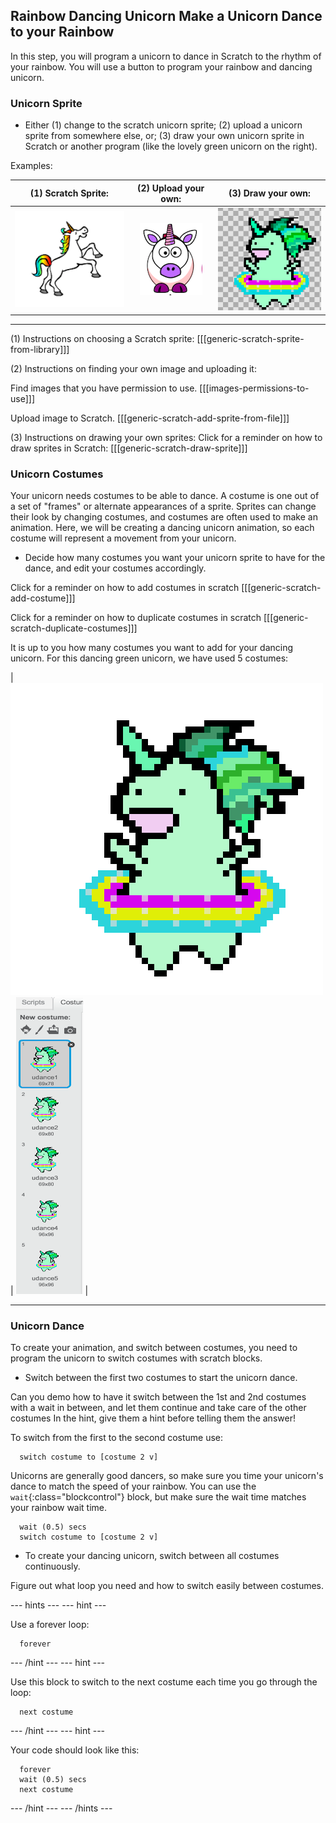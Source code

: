 ## Rainbow Dancing Unicorn Make a Unicorn Dance to your Rainbow

In this step, you will program a unicorn to dance in Scratch to the rhythm of your rainbow.
You will use a button to program your rainbow and dancing unicorn.


### Unicorn Sprite

+ Either (1) change to the scratch unicorn sprite; (2) upload a unicorn sprite from somewhere else, or; (3) draw your own unicorn sprite in Scratch or another program (like the lovely green unicorn on the right).

Examples:

| (1) Scratch Sprite:                          | (2) Upload your own:                         | (3) Draw your own:                           |
| :------------------------------------------: | :------------------------------------------: | :------------------------------------------: |
| ![Scratch Unicorn](images/scratchunicorn.png)| ![Web Unicorn](images/webunicorn.png)        | ![Draw Unicorn](images/drawunicorn.png)      |

---
(1) Instructions on choosing a Scratch sprite:
[[[generic-scratch-sprite-from-library]]]

(2) Instructions on finding your own image and uploading it:

Find images that you have permission to use.
[[[images-permissions-to-use]]]

Upload image to Scratch.
[[[generic-scratch-add-sprite-from-file]]]

(3) Instructions on drawing your own sprites:
Click for a reminder on how to draw sprites in Scratch:
[[[generic-scratch-draw-sprite]]]


### Unicorn Costumes

Your unicorn needs costumes to be able to dance. A costume is one out of a set of "frames" or alternate appearances of a sprite. Sprites can change their look by changing costumes, and costumes are often used to make an animation. Here, we will be creating a dancing unicorn animation, so each costume will represent a movement from your unicorn.

+ Decide how many costumes you want your unicorn sprite to have for the dance, and edit your costumes accordingly.

Click for a reminder on how to add costumes in scratch
[[[generic-scratch-add-costume]]]

Click for a reminder on how to duplicate costumes in scratch
[[[generic-scratch-duplicate-costumes]]]

It is up to you how many costumes you want to add for your dancing unicorn. For this dancing green unicorn, we have used 5 costumes:

|   ![Dancing Unicorn Gif](images/dancingunicorn.gif)   |    ![Five Costumes](images/fivecostumes.png)   |

---



### Unicorn Dance

To create your animation, and switch between costumes, you need to program the unicorn to switch costumes with scratch blocks.

+ Switch between the first two costumes to start the unicorn dance.

Can you demo how to have it switch between the 1st and 2nd costumes with a wait in between, and let them continue and take care of the other costumes
In the hint, give them a hint before telling them the answer!

To switch from the first to the second costume use:
```blocks  
  switch costume to [costume 2 v]
```

Unicorns are generally good dancers, so make sure you time your unicorn's dance to match the speed of your rainbow. You can use the `wait`{:class="blockcontrol"} block, but make sure the wait time matches your rainbow wait time.
```blocks  
  wait (0.5) secs
  switch costume to [costume 2 v]
```

+ To create your dancing unicorn, switch between all costumes continuously.

Figure out what loop you need and how to switch easily between costumes.


--- hints ---
--- hint ---

Use a forever loop:
```blocks
  forever
```

--- /hint ---
--- hint ---

Use this block to switch to the next costume each time you go through the loop:
```blocks
  next costume
```

--- /hint ---
--- hint ---

Your code should look like this:
```blocks
  forever
  wait (0.5) secs
  next costume
```

--- /hint ---
--- /hints ---
